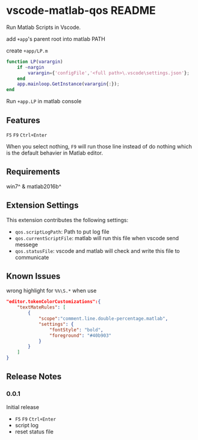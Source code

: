 # vscode-matlab-qos README

Run Matlab Scripts in Vscode.

add `+app`'s parent root into matlab PATH

create `+app/LP.m`
```matlab
function LP(varargin)
    if ~nargin
        varargin={'configFile','<full path>\.vscode\settings.json'};
    end
    app.mainloop.GetInstance(varargin{:});
end
```

Run `+app.LP` in matlab console

## Features

`F5` `F9` `Ctrl+Enter`

When you select nothing, `F9` will run those line instead of do nothing which is the default behavier in Matlab editor.

## Requirements

win7^ & matlab2016b^

## Extension Settings

This extension contributes the following settings:

* `qos.scriptLogPath`: Path to put log file
* `qos.currentScriptFile`: matlab will run this file when vscode send messege
* `qos.statusFile`: vscode and matlab will check and write this file to communicate

## Known Issues

wrong highlight for `%%\S.*` when use
```json
"editor.tokenColorCustomizations":{
    "textMateRules": [
        {
            "scope":"comment.line.double-percentage.matlab",
            "settings": {
                "fontStyle": "bold",
                "foreground": "#40b903"
            }
        }
    ]
}
```

## Release Notes

### 0.0.1

Initial release

+ `F5` `F9` `Ctrl+Enter` 
+ script log
+ reset status file


